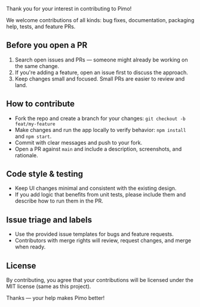 Thank you for your interest in contributing to Pimo!

We welcome contributions of all kinds: bug fixes, documentation, packaging help, tests, and feature PRs.

Before you open a PR
--------------------

1. Search open issues and PRs — someone might already be working on the same change.
2. If you're adding a feature, open an issue first to discuss the approach.
3. Keep changes small and focused. Small PRs are easier to review and land.

How to contribute
-----------------

- Fork the repo and create a branch for your changes: `git checkout -b feat/my-feature`
- Make changes and run the app locally to verify behavior: `npm install` and `npm start`.
- Commit with clear messages and push to your fork.
- Open a PR against `main` and include a description, screenshots, and rationale.

Code style & testing
--------------------

- Keep UI changes minimal and consistent with the existing design.
- If you add logic that benefits from unit tests, please include them and describe how to run them in the PR.

Issue triage and labels
-----------------------

- Use the provided issue templates for bugs and feature requests.
- Contributors with merge rights will review, request changes, and merge when ready.

License
-------

By contributing, you agree that your contributions will be licensed under the MIT license (same as this project).

Thanks — your help makes Pimo better!
